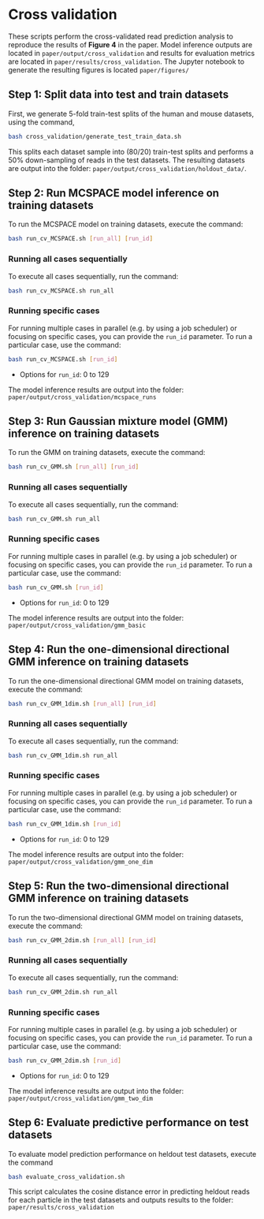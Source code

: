 # Cross validation

These scripts perform the cross-validated read prediction analysis to reproduce the results of **Figure 4** in the paper. Model inference outputs are located in `paper/output/cross_validation` and results for evaluation metrics are located in `paper/results/cross_validation`. The Jupyter notebook to generate the resulting figures is located `paper/figures/`

## Step 1: Split data into test and train datasets 
First, we generate 5-fold train-test splits of the human and mouse datasets, using the command,
```bash
bash cross_validation/generate_test_train_data.sh
```
This splits each dataset sample into (80/20) train-test splits and performs a 50% down-sampling of reads in the test datasets. The resulting datasets are output into the folder: `paper/output/cross_validation/holdout_data/`.

## Step 2: Run MCSPACE model inference on training datasets
To run the MCSPACE model on training datasets, execute the command:
```bash
bash run_cv_MCSPACE.sh [run_all] [run_id]
```
### Running all cases sequentially
To execute all cases sequentially, run the command:
```bash
bash run_cv_MCSPACE.sh run_all
```
### Running specific cases
For running multiple cases in parallel (e.g. by using a job scheduler) or focusing on specific cases, you can provide the `run_id` parameter. To run a particular case, use the command:
```bash
bash run_cv_MCSPACE.sh [run_id]
```
* Options for `run_id`: 0 to 129

The model inference results are output into the folder: `paper/output/cross_validation/mcspace_runs`

## Step 3: Run Gaussian mixture model (GMM) inference on training datasets
To run the GMM on training datasets, execute the command:
```bash
bash run_cv_GMM.sh [run_all] [run_id]
```
### Running all cases sequentially
To execute all cases sequentially, run the command:
```bash
bash run_cv_GMM.sh run_all
```
### Running specific cases
For running multiple cases in parallel (e.g. by using a job scheduler) or focusing on specific cases, you can provide the `run_id` parameter. To run a particular case, use the command:
```bash
bash run_cv_GMM.sh [run_id]
```
* Options for `run_id`: 0 to 129

The model inference results are output into the folder: `paper/output/cross_validation/gmm_basic`

## Step 4: Run the one-dimensional directional GMM inference on training datasets
To run the one-dimensional directional GMM model on training datasets, execute the command:
```bash
bash run_cv_GMM_1dim.sh [run_all] [run_id]
```
### Running all cases sequentially
To execute all cases sequentially, run the command:
```bash
bash run_cv_GMM_1dim.sh run_all
```
### Running specific cases
For running multiple cases in parallel (e.g. by using a job scheduler) or focusing on specific cases, you can provide the `run_id` parameter. To run a particular case, use the command:
```bash
bash run_cv_GMM_1dim.sh [run_id]
```
* Options for `run_id`: 0 to 129

The model inference results are output into the folder: `paper/output/cross_validation/gmm_one_dim`

## Step 5: Run the two-dimensional directional GMM inference on training datasets

To run the two-dimensional directional GMM model on training datasets, execute the command:
```bash
bash run_cv_GMM_2dim.sh [run_all] [run_id]
```
### Running all cases sequentially
To execute all cases sequentially, run the command:
```bash
bash run_cv_GMM_2dim.sh run_all
```
### Running specific cases
For running multiple cases in parallel (e.g. by using a job scheduler) or focusing on specific cases, you can provide the `run_id` parameter. To run a particular case, use the command:
```bash
bash run_cv_GMM_2dim.sh [run_id]
```
* Options for `run_id`: 0 to 129

The model inference results are output into the folder: `paper/output/cross_validation/gmm_two_dim`

## Step 6: Evaluate predictive performance on test datasets
To evaluate model prediction performance on heldout test datasets, execute the command
```bash
bash evaluate_cross_validation.sh
```

This script calculates the cosine distance error in predicting heldout reads for each particle in the test datasets and outputs results to the folder: `paper/results/cross_validation`

